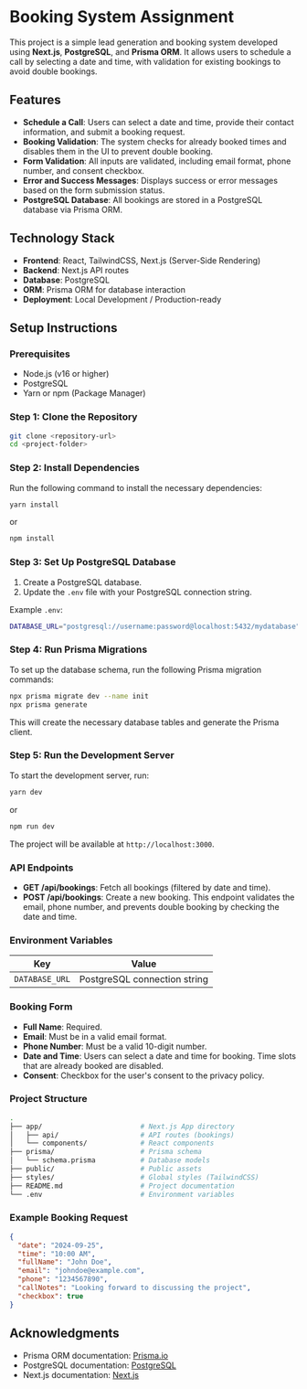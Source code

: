 
# Booking System Assignment

This project is a simple lead generation and booking system developed using **Next.js**, **PostgreSQL**, and **Prisma ORM**. It allows users to schedule a call by selecting a date and time, with validation for existing bookings to avoid double bookings.

## Features
- **Schedule a Call**: Users can select a date and time, provide their contact information, and submit a booking request.
- **Booking Validation**: The system checks for already booked times and disables them in the UI to prevent double booking.
- **Form Validation**: All inputs are validated, including email format, phone number, and consent checkbox.
- **Error and Success Messages**: Displays success or error messages based on the form submission status.
- **PostgreSQL Database**: All bookings are stored in a PostgreSQL database via Prisma ORM.

## Technology Stack
- **Frontend**: React, TailwindCSS, Next.js (Server-Side Rendering)
- **Backend**: Next.js API routes
- **Database**: PostgreSQL
- **ORM**: Prisma ORM for database interaction
- **Deployment**: Local Development / Production-ready

## Setup Instructions

### Prerequisites

- Node.js (v16 or higher)
- PostgreSQL
- Yarn or npm (Package Manager)

### Step 1: Clone the Repository

```bash
git clone <repository-url>
cd <project-folder>
```

### Step 2: Install Dependencies

Run the following command to install the necessary dependencies:

```bash
yarn install
```

or

```bash
npm install
```

### Step 3: Set Up PostgreSQL Database

1. Create a PostgreSQL database.
2. Update the `.env` file with your PostgreSQL connection string.

Example `.env`:

```bash
DATABASE_URL="postgresql://username:password@localhost:5432/mydatabase"
```

### Step 4: Run Prisma Migrations

To set up the database schema, run the following Prisma migration commands:

```bash
npx prisma migrate dev --name init
npx prisma generate
```

This will create the necessary database tables and generate the Prisma client.

### Step 5: Run the Development Server

To start the development server, run:

```bash
yarn dev
```

or

```bash
npm run dev
```

The project will be available at `http://localhost:3000`.

### API Endpoints

- **GET /api/bookings**: Fetch all bookings (filtered by date and time).
- **POST /api/bookings**: Create a new booking. This endpoint validates the email, phone number, and prevents double booking by checking the date and time.

### Environment Variables

| Key           | Value                              |
| ------------- | ---------------------------------- |
| `DATABASE_URL` | PostgreSQL connection string       |

### Booking Form

- **Full Name**: Required.
- **Email**: Must be in a valid email format.
- **Phone Number**: Must be a valid 10-digit number.
- **Date and Time**: Users can select a date and time for booking. Time slots that are already booked are disabled.
- **Consent**: Checkbox for the user's consent to the privacy policy.

### Project Structure

```bash
.
├── app/                        # Next.js App directory
│   ├── api/                    # API routes (bookings)
│   └── components/             # React components
├── prisma/                     # Prisma schema
│   └── schema.prisma           # Database models
├── public/                     # Public assets
├── styles/                     # Global styles (TailwindCSS)
├── README.md                   # Project documentation
└── .env                        # Environment variables
```

### Example Booking Request

```json
{
  "date": "2024-09-25",
  "time": "10:00 AM",
  "fullName": "John Doe",
  "email": "johndoe@example.com",
  "phone": "1234567890",
  "callNotes": "Looking forward to discussing the project",
  "checkbox": true
}
```

## Acknowledgments

- Prisma ORM documentation: [Prisma.io](https://www.prisma.io/)
- PostgreSQL documentation: [PostgreSQL](https://www.postgresql.org/)
- Next.js documentation: [Next.js](https://nextjs.org/)
